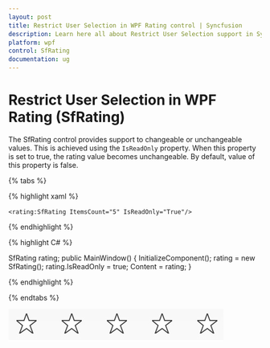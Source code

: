 ```yaml
---
layout: post
title: Restrict User Selection in WPF Rating control | Syncfusion
description: Learn here all about Restrict User Selection support in Syncfusion WPF Rating (SfRating) control and more.
platform: wpf
control: SfRating
documentation: ug
---
```


# Restrict User Selection in WPF Rating (SfRating)

The SfRating control provides support to changeable or unchangeable values. This is achieved using the `IsReadOnly` property. When this property is set to true, the rating value becomes unchangeable. By default, value of this property is false.

{% tabs %}

{% highlight xaml %}

	<rating:SfRating ItemsCount="5" IsReadOnly="True"/>
	
{% endhighlight %}

{% highlight C# %}

SfRating rating;
public MainWindow()
{
    InitializeComponent();
    rating = new SfRating();
    rating.IsReadOnly = true;
    Content = rating;
}

{% endhighlight %}

{% endtabs %}

![SfRating read only](images/readOnly.jpg)
